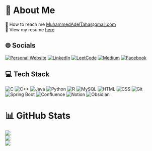 # 💫 About Me

📨 How to reach me MuhammedAdelTaha@gmail.com<br>
📄 View my resume [here](https://drive.google.com/drive/folders/11qLQdQH7_8fMq-OgqQbqkleNX6ZtYx1p?usp=sharing)

## 🌐 Socials

[![Personal Website](https://img.shields.io/badge/Website-3693F3?logo=icloud&logoColor=fff)](https://MuhammedAdelTaha.github.io)
[![LinkedIn](https://img.shields.io/badge/Linkedin-%230077B5.svg?logo=linkedin&logoColor=white)](https://linkedin.com/in/MuhammedAdelTaha)
[![LeetCode](https://img.shields.io/badge/LeetCode-000000?logo=LeetCode&logoColor=#d16c06)](https://leetcode.com/u/Muhammed_Adel_Taha)
[![Medium](https://img.shields.io/badge/Medium-black?logo=medium&logoColor=white)](https://MuhammedAdelTaha.medium.com)
[![Facebook](https://img.shields.io/badge/Facebook-%231877F2.svg?logo=Facebook&logoColor=white)](https://facebook.com/MuhammedAdelTaha)


## 💻 Tech Stack

![C](https://img.shields.io/badge/C-00599C?logo=c&logoColor=white)
![C++](https://img.shields.io/badge/C++-%2300599C.svg?logo=c%2B%2B&logoColor=white)
![Java](https://img.shields.io/badge/Java-%23ED8B00.svg?logo=openjdk&logoColor=white)
![Python](https://img.shields.io/badge/Python-3776AB?logo=python&logoColor=fff)
![R](https://img.shields.io/badge/R-%23276DC3.svg?logo=r&logoColor=white)
![MySQL](https://img.shields.io/badge/MySQL-4479A1?logo=mysql&logoColor=fff)
![HTML](https://img.shields.io/badge/HTML-%23E34F26.svg?logo=html5&logoColor=white)
![CSS](https://img.shields.io/badge/CSS-1572B6?logo=css3&logoColor=fff)
![Git](https://img.shields.io/badge/Git-F05032?logo=git&logoColor=fff)
![Spring Boot](https://img.shields.io/badge/Spring%20Boot-6DB33F?logo=springboot&logoColor=fff)
![Confluence](https://img.shields.io/badge/Confluence-172B4D?logo=confluence&logoColor=fff)
![Notion](https://img.shields.io/badge/Notion-000?logo=notion&logoColor=fff)
![Obsidian](https://img.shields.io/badge/Obsidian-%23483699.svg?&logo=obsidian&logoColor=white)

# 📊 GitHub Stats
![](https://github-readme-stats.vercel.app/api/top-langs?username=MuhammedAdelTaha&show_icons=true&layout=compact)<br />
![](https://github-readme-stats.vercel.app/api?username=MuhammedAdelTaha&show_icons=true&locale=en&repo=convoychat)<br />
![](https://github-readme-streak-stats.herokuapp.com/?user=MuhammedAdelTaha&date_format=M%20j%5B%2C%20Y%5D)<br />
